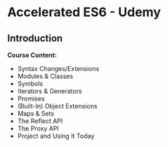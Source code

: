 # Accelerated ES6 - Udemy
## Introduction

**Course Content:**
  * Syntax Changes/Extensions
  * Modules & Classes
  * Symbols
  * Iterators & Generators
  * Promises
  * (Built-In) Object Extensions
  * Maps & Sets
  * The Reflect API
  * The Proxy API
  * Project and Using It Today
